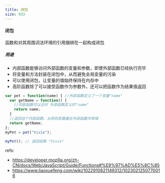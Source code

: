 ```yaml
---
title: 闭包
size: 933
---
```

#### 闭包
函数和对其周围词法环境的引用捆绑在一起构成闭包

##### 用途
- 内部函数能够访问外部函数的变量和参数，即使外部函数已经执行完毕
- 将变量和方法封装在闭包中，从而避免全局变量的污染
- 可以使用闭包，让变量的值始终保持在内存中
- 高阶函数除了可以接受函数作为参数外，还可以把函数作为结果值返回
```js
var pet = function(name) { //外部函数定义了一个变量"name"
  var getName = function() {
    //内部函数可以访问 外部函数定义的"name"
    return name;
  }
  //返回这个内部函数，从而将其暴露在外部函数作用域
  return getName;
};
myPet = pet("Vivie");

myPet(); // 返回结果 "Vivie"
```

refs:
- https://developer.mozilla.org/zh-CN/docs/Web/JavaScript/Guide/Functions#%E9%97%AD%E5%8C%85
- https://www.liaoxuefeng.com/wiki/1022910821149312/1023021250770016
